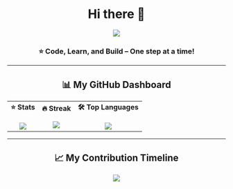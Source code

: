 <h1 align="center">Hi there 👋</h1>
<p align="center">
  <a href="https://git.io/typing-svg">
    <img src="https://readme-typing-svg.herokuapp.com?size=28&duration=3000&color=FF69B4&center=true&vCenter=true&width=600&font=Segoe+UI,Helvetica,Arial,sans-serif&weight=700&lines=I'm+Areeba+Aamir;A+Tech+Explorer+⚡;Always+Learning+🚀">
  </a>
</p>




<h3 align="center">⭐️ Code, Learn, and Build – One step at a time! </h3>

---

<h2 align="center">📊 My GitHub Dashboard </h2>  

<p align="center">
  <table>
    <tr>
      <td align="center"><b>⭐ Stats</b><br><br>
        <img src="https://github-readme-stats.vercel.app/api?username=areeba-amirr&show_icons=true&theme=dark&hide_border=true&bg_color=000000&title_color=ff79c6&text_color=ffffff&icon_color=79c0ff" />
      </td>
      <td align="center"><b>🔥 Streak</b><br><br>
        <img src="https://streak-stats.demolab.com?user=areeba-amirr&theme=dark&hide_border=true&background=000000&ring=ff79c6&fire=ff6e96&currStreakLabel=ffffff" />
      </td>
      <td align="center"><b>🛠️ Top Languages</b><br><br>
        <img src="https://github-readme-stats.vercel.app/api/top-langs/?username=areeba-amirr&layout=compact&theme=dark&hide_border=true&bg_color=000000&title_color=ff79c6&text_color=ffffff" />
      </td>
    </tr>
  </table>
</p>

---
<h2 align="center"> 📈 My Contribution Timeline  </h2>  

<p align="center">
  <img src="https://github-readme-activity-graph.vercel.app/graph?username=areeba-amirr&bg_color=000000&color=ffffff&line=ff79c6&point=79c0ff&area=true&hide_border=true" />
</p>
